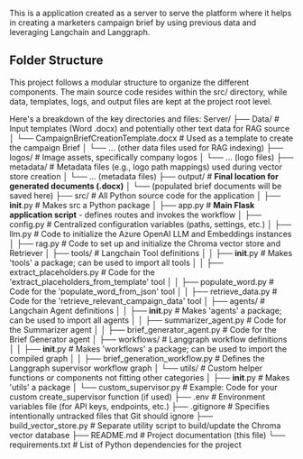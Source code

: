 This is a application created as a server to serve the platform where it helps in creating a marketers campaign brief by using previous data and leveraging Langchain and Langgraph.


## Folder Structure
This project follows a modular structure to organize the different components. The main source code resides within the src/ directory, while data, templates, logs, and output files are kept at the project root level.

Here's a breakdown of the key directories and files:
Server/
├── Data/                   # Input templates (Word .docx) and potentially other text data for RAG source
│   └── CampaignBriefCreationTemplate.docx  # Used as a template to create the campaign Brief
│   └── ... (other data files used for RAG indexing)
├── logos/                  # Image assets, specifically company logos
│   └── ... (logo files)
├── metadata/               # Metadata files (e.g., logo path mappings) used during vector store creation
│   └── ... (metadata files)
├── output/                 # **Final location for generated documents (.docx)**
│   └── (populated brief documents will be saved here)
├── src/                    # All Python source code for the application
│   ├── __init__.py         # Makes src a Python package
│   ├── app.py              # **Main Flask application script** - defines routes and invokes the workflow
│   ├── config.py           # Centralized configuration variables (paths, settings, etc.)
│   ├── llm.py              # Code to initialize the Azure OpenAI LLM and Embeddings instances
│   ├── rag.py              # Code to set up and initialize the Chroma vector store and Retriever
│   ├── tools/              # Langchain Tool definitions
│   │   ├── __init__.py     # Makes 'tools' a package; can be used to import all tools
│   │   ├── extract_placeholders.py  # Code for the 'extract_placeholders_from_template' tool
│   │   ├── populate_word.py     # Code for the 'populate_word_from_json' tool
│   │   ├── retrieve_data.py    # Code for the 'retrieve_relevant_campaign_data' tool
│   ├── agents/             # Langchain Agent definitions
│   │   ├── __init__.py     # Makes 'agents' a package; can be used to import all agents
│   │   ├── summarizer_agent.py  # Code for the Summarizer agent
│   │   ├── brief_generator_agent.py # Code for the Brief Generator agent
│   ├── workflows/          # Langgraph workflow definitions
│   │   ├── __init__.py     # Makes 'workflows' a package; can be used to import the compiled graph
│   │   ├── brief_generation_workflow.py # Defines the Langgraph supervisor workflow graph
│   └── utils/              # Custom helper functions or components not fitting other categories
│       ├── __init__.py     # Makes 'utils' a package
│       └── custom_supervisor.py # Example: Code for your custom create_supervisor function (if used)
├── .env                    # Environment variables file (for API keys, endpoints, etc.)
├── .gitignore              # Specifies intentionally untracked files that Git should ignore
├── build_vector_store.py   # Separate utility script to build/update the Chroma vector database
├── README.md               # Project documentation (this file)
└── requirements.txt        # List of Python dependencies for the project